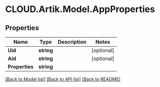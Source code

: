 # CLOUD.Artik.Model.AppProperties
## Properties

Name | Type | Description | Notes
------------ | ------------- | ------------- | -------------
**Uid** | **string** |  | [optional] 
**Aid** | **string** |  | [optional] 
**Properties** | **string** |  | 

[[Back to Model list]](../README.md#documentation-for-models) [[Back to API list]](../README.md#documentation-for-api-endpoints) [[Back to README]](../README.md)

